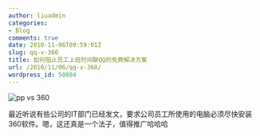 ```yaml
---
author: liuadmin
categories:
- Blog
comments: true
date: 2010-11-06T09:59:01Z
slug: qq-v-360
title: 如何阻止员工上班时间聊QQ的免费解决方案
url: /2010/11/06/qq-v-360/
wordpress_id: 50804
---
```


![pp vs 360](http://nj.jiaju.sina.com.cn/images/2010/1105/201011575322.jpg)

最近听说有些公司的IT部门已经发文，要求公司员工所使用的电脑必须尽快安装360软件。嗯，这还真是一个法子，值得推广哈哈哈
